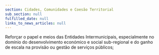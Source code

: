 ```yaml
---
section: Cidades, Comunidades e Coesão Territorial
sub_section: null
fulfilled_date: null
links_to_news_articles: null
---
```


Reforçar o papel e meios das Entidades Intermunicipais, especialmente no domínio do desenvolvimento económico e social sub-regional e do ganho de escala na provisão ou gestão de serviços públicos;